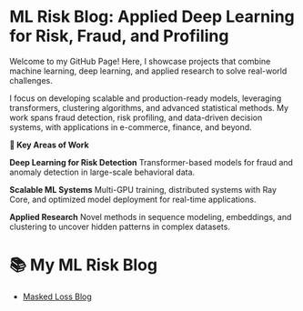 # ML Risk Blog: Applied Deep Learning for Risk, Fraud, and Profiling

Welcome to my GitHub Page! Here, I showcase projects that combine machine learning, deep learning, and applied research to solve real-world challenges.

I focus on developing scalable and production-ready models, leveraging transformers, clustering algorithms, and advanced statistical methods. My work spans fraud detection, risk profiling, and data-driven decision systems, with applications in e-commerce, finance, and beyond.

**🔬 Key Areas of Work**

**Deep Learning for Risk Detection**
Transformer-based models for fraud and anomaly detection in large-scale behavioral data.

**Scalable ML Systems**
Multi-GPU training, distributed systems with Ray Core, and optimized model deployment for real-time applications.

**Applied Research**
Novel methods in sequence modeling, embeddings, and clustering to uncover hidden patterns in complex datasets.

# 📚 My ML Risk Blog

- [Masked Loss Blog](/ml-risk-blog/masked-loss-nan-demo/)



